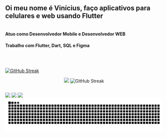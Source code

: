## Oi meu nome é Vinícius, faço aplicativos para celulares e web usando Flutter

<div style="display: flex">
  <div style="">
    <h4>Atuo como Desenvolvedor Mobile e Desenvolvedor WEB</h4>
    <h4>Trabalho com Flutter, Dart, SQL e Figma</h4>
  </div>
</div>

&nbsp;

[![GitHub Streak](https://streak-stats.demolab.com?user=vprezende&theme=dark&mode=weekly)](https://git.io/streak-stats)

<div align="center">
  <img width=40% src="https://github-readme-stats.vercel.app/api/top-langs/?username=vprezende&show_icons=true&theme=dark&layout=compact" />
  <img src="https://streak-stats.demolab.com?user=vprezende&theme=dark&mode=weekly" alt="GitHub Streak" />
</div>

##
 
<div>
  <a href="http://lattes.cnpq.br/3090486923351339"><img src="https://img.shields.io/badge/lattes-004AAD?style=for-the-badge&logoColor=white"></a> 
  <a href ="mailto:vinicius.rezende@gsuite.iff.edu.br"><img src="https://img.shields.io/badge/-Gmail-%23333?style=for-the-badge&logo=gmail&logoColor=white"></a>
  <a href="https://www.linkedin.com/in/vprezende"><img src="https://img.shields.io/badge/-LinkedIn-%230077B5?style=for-the-badge&logo=linkedin&logoColor=white"></a>
</div>

<picture align="center">
  <source media="(prefers-color-scheme: dark)" srcset="https://raw.githubusercontent.com/vprezende/vprezende/output/github-contribution-grid-snake-dark.svg">
  <source media="(prefers-color-scheme: light)" srcset="https://raw.githubusercontent.com/vprezende/vprezende/output/github-contribution-grid-snake-dark.svg">
  <img align="center" alt="github contribution grid snake animation" src="https://raw.githubusercontent.com/vprezende/vprezende/output/github-contribution-grid-snake.svg">
</picture>
